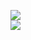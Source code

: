 [![](https://img.shields.io/badge/Made%20With-Github%20Spray-lightgrey.svg?style=for-the-badge&logo=github)](https://github.com/Annihil/github-spray#22091)  
[![](https://i.imgur.com/2DrTn0Z.gif)](https://github.com/Annihil/github-spray)